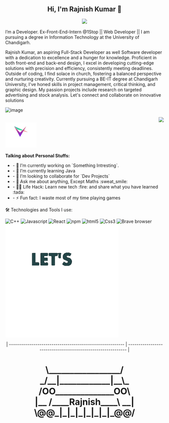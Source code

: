 <h2 align="center">Hi, I'm Rajnish Kumar 👋</h2>
<p align="center">
  <a align="center" href="https://github.com/DenverCoder1/readme-typing-svg"><img src="https://readme-typing-svg.herokuapp.com?&font=IBM+Plex+Sans&color=F72EE2&size=25&lines=Welcome+to+my+GitHub+Profile!;I'm+a+MERN+Stack+developer;" /></a>
</p>

<p>
I’m a Developer.
Ex-Front-End-Intern @1Stop || Web Developer ||
I am pursuing a degree in Information Technology at the University of Chandigarh.

Rajnish Kumar, an aspiring Full-Stack Developer as well Software developer with a dedication to excellence and a hunger for knowledge.
Proficient in both front-end and back-end design, I excel in developing cutting-edge solutions with precision
and efficiency, consistently meeting deadlines. Outside of coding, I find solace in church, fostering a balanced
perspective and nurturing creativity. Currently pursuing a BE-IT degree at Chandigarh University, I've honed skills
in project management, critical thinking, and graphic design. My passion projects include research on targeted advertising
and stock analysis. Let's connect and collaborate on innovative solutions 
</p>
<p align="center">
 
![image](https://user-images.githubusercontent.com/61057666/169029838-74df663d-2e62-4d77-bdff-b43f7d63f00f.png)
</p>

<img align="right" src="https://media.giphy.com/media/M9gbBd9nbDrOTu1Mqx/giphy.gif">
<br>
  <a align='center' href="https://rajnish-it-portfolio.onrender.com">
  <img src="https://github.com/rajnishkumar20/image-hosting/blob/main/logo.png?raw=true" style="width: 100px; height: 80px;" />


</a>
  
**Talking about Personal Stuffs:**
<ul>
  <li>- 🔭 I’m currently working on `Something Intresting`.</li>
  <li>- 🌱 I’m currently learning Java</li>
  <li>- 👯 I’m looking to collaborate for `Dev Projects`</li>
  <li>- 💬 Ask me about anything, Except Maths :sweat_smile:</li>
  <li>- 👨‍💻 Life Hack: Learn new tech :fire: and share what you have learned :tada:</li>
  <li>- ⚡ Fun fact: I waste most of my time playing games</li>
</ul>




 🛠️ Technologies and Tools I use:

<p>
<img alt="C++" src="https://img.shields.io/badge/C%2B%2B-00599C?style=for-the-badge&logo=c%2B%2B&logoColor=white" height="25px"/>
<img alt="Javascript" src="https://img.shields.io/badge/JavaScript-323330?style=for-the-badge&logo=javascript&logoColor=F7DF1E"  height="25px"/>
<img alt="React" src="https://img.shields.io/badge/React-20232A?style=for-the-badge&logo=react&logoColor=61DAFB" height="25px"/>
<img alt="npm" src="https://img.shields.io/badge/NPM-%23000000.svg?style=for-the-badge&logo=npm&logoColor=white" height="25px"/>
<img alt="html5" src="https://img.shields.io/badge/HTML5-E34F26?style=for-the-badge&logo=html5&logoColor=white" height="25px"/>
<img alt="Css3" src="https://img.shields.io/badge/CSS3-1572B6?style=for-the-badge&logo=css3&logoColor=white" height="25px"/>
<img alt="Brave browser" src="https://img.shields.io/badge/-Brave_Browser-FB542B?style=flat-square&logo=brave&logoColor=white" height="25px"/>

<br>
 
 


<img align="center" src="https://github.com/rajnishkumar20/image-hosting/blob/main/lets%20code.gif?raw=true">

<p align="center"> | --------------------------------------------------------- | ------------------------------------------------------------ | </p>
<h1 align="center">\_________________/<br>_/__|____________|__\_<br>
/OO______________OO\<br>|__ /____Rajnish____\ __|<br>
\@@_|_|_|_|_|_|_|_@@/
</h1>
